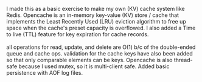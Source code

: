 I made this as a basic exercise to make my own (KV) cache system like Redis. Opencache is an in-memory key-value (KV) store / cache that implements the Least Recently Used (LRU) eviction algorithm to free up space when the cache's preset capacity is overflowed. I also added a Time to live (TTL) feature for key expiration for cache records.
<br>
<br>
all operations for read, update, and delete are O(1) b/c of the double-ended queue and cache ops. validation for the cache keys have also been added so that only comparable elements can be keys. Opencache is also thread-safe because I used mutex, so it is multi-client safe. Added basic persistence with AOF log files.